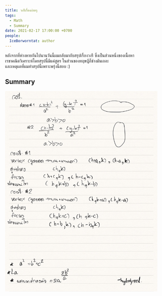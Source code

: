 ```yaml
---
title: วงรีเรื่องง่ายๆ
tags:
  - Math
  - Summary
date: 2021-02-17 17:00:00 +0700
people: 
  IceBorworntat: author
---
```


หลังจากที่ห่างหายกันไปนานวันนี้ผมกลับมากับสรุปเรื่องวงรี ซึ่งเป็นส่วนหนึ่งของเนื้อหาเรขาคณิตวิเคราะห์โดยสรุปนี้มีแค่สูตร ในส่วนของทฤษฎีก็ช่างมันเถอะ  
และเหตุผลที่ผมทำสรุปนี้เพราะพรุ่งนี้สอบ :)

## Summary
<img src="https://github.com/MasterIceZ/blog/blob/master/assets/img/sarub/oval.jpg?raw=true">